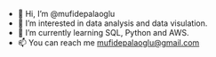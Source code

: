 - 👋 Hi, I’m @mufidepalaoglu
- 👀 I’m interested in data analysis and data visulation.
- 🌱 I’m currently learning SQL, Python and AWS.
- 📫 You can reach me mufidepalaoglu@gmail.com

<!---
mufidepalaoglu/mufidepalaoglu is a ✨ special ✨ repository because its `README.md` (this file) appears on your GitHub profile.
You can click the Preview link to take a look at your changes.
--->
